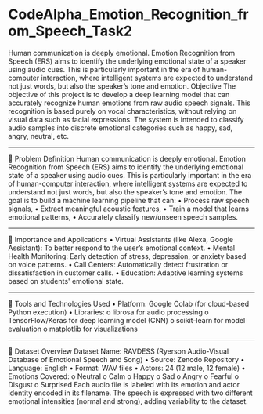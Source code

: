 # CodeAlpha_Emotion_Recognition_from_Speech_Task2
Human communication is deeply emotional. Emotion Recognition from Speech (ERS) aims to identify the underlying emotional state of a speaker using audio cues. This is particularly important in the era of human-computer interaction, where intelligent systems are expected to understand not just words, but also the speaker’s tone and emotion.
Objective
The objective of this project is to develop a deep learning model that can accurately recognize human emotions from raw audio speech signals. This recognition is based purely on vocal characteristics, without relying on visual data such as facial expressions. The system is intended to classify audio samples into discrete emotional categories such as happy, sad, angry, neutral, etc.
________________________________________
📌 Problem Definition
Human communication is deeply emotional. Emotion Recognition from Speech (ERS) aims to identify the underlying emotional state of a speaker using audio cues. This is particularly important in the era of human-computer interaction, where intelligent systems are expected to understand not just words, but also the speaker’s tone and emotion.
The goal is to build a machine learning pipeline that can:
•	Process raw speech signals,
•	Extract meaningful acoustic features,
•	Train a model that learns emotional patterns,
•	Accurately classify new/unseen speech samples.
________________________________________
🧠 Importance and Applications
•	Virtual Assistants (like Alexa, Google Assistant): To better respond to the user’s emotional context.
•	Mental Health Monitoring: Early detection of stress, depression, or anxiety based on voice patterns.
•	Call Centers: Automatically detect frustration or dissatisfaction in customer calls.
•	Education: Adaptive learning systems based on students' emotional state.
________________________________________
🧰 Tools and Technologies Used
•	Platform: Google Colab (for cloud-based Python execution)
•	Libraries:
o	librosa for audio processing
o	TensorFlow/Keras for deep learning model (CNN)
o	scikit-learn for model evaluation
o	matplotlib for visualizations
________________________________________
📂 Dataset Overview
Dataset Name: RAVDESS (Ryerson Audio-Visual Database of Emotional Speech and Song)
•	Source: Zenodo Repository
•	Language: English
•	Format: WAV files
•	Actors: 24 (12 male, 12 female)
•	Emotions Covered:
o	Neutral
o	Calm
o	Happy
o	Sad
o	Angry
o	Fearful
o	Disgust
o	Surprised
Each audio file is labeled with its emotion and actor identity encoded in its filename. The speech is expressed with two different emotional intensities (normal and strong), adding variability to the dataset.
